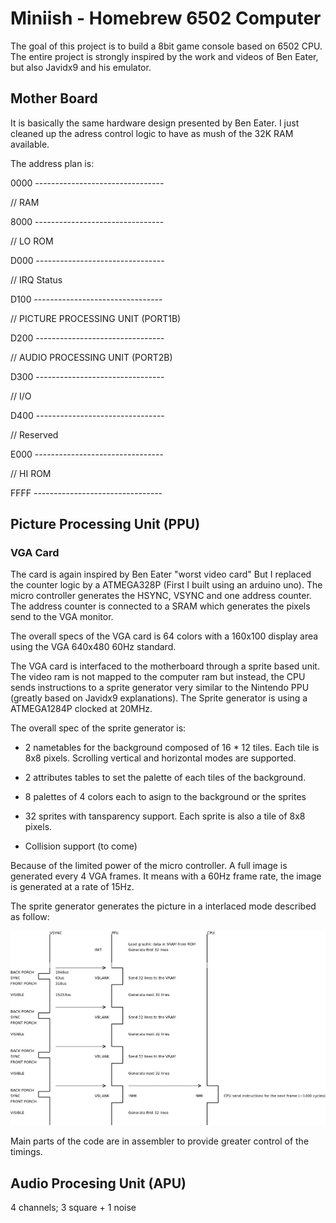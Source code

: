# Miniish - Homebrew 6502 Computer

The goal of this project is to build a 8bit game console based on 6502 CPU.
The entire project is strongly inspired by the work and videos of Ben Eater, but
also Javidx9 and his emulator.

## Mother Board

It is basically the same hardware design presented by Ben Eater. I just cleaned
up the adress control logic to have as mush of the 32K RAM available.

The address plan is:

0000 --------------------------------

//   RAM

8000 --------------------------------

//   LO ROM

D000 --------------------------------

//   IRQ Status

D100 --------------------------------

//   PICTURE PROCESSING UNIT (PORT1B)

D200 --------------------------------

//   AUDIO PROCESSING UNIT (PORT2B)

D300 --------------------------------

//   I/O

D400 --------------------------------

//   Reserved

E000 --------------------------------

//   HI ROM

FFFF --------------------------------

## Picture Processing Unit (PPU)

### VGA Card

The card is again inspired by Ben Eater "worst video card" But I replaced the
counter logic by a ATMEGA328P (First I built using an arduino uno). The micro
controller generates the HSYNC, VSYNC and one address counter. The address counter
is connected to a SRAM which generates the pixels send to the VGA monitor.

The overall specs of the VGA card is 64 colors with a 160x100 display area using
the VGA 640x480 60Hz standard.

The VGA card is interfaced to the motherboard through a sprite based unit. The
video ram is not mapped to the computer ram but instead, the CPU sends instructions
to a sprite generator very similar to the Nintendo PPU (greatly based on Javidx9
explanations). The Sprite generator is using a ATMEGA1284P clocked at 20MHz.

The overall spec of the sprite generator is:

* 2 nametables for the background composed of 16 * 12 tiles. Each tile is 8x8
pixels. Scrolling vertical and horizontal modes are supported.

* 2 attributes tables to set the palette of each tiles of the background.

* 8 palettes of 4 colors each to asign to the background or the sprites

* 32 sprites with tansparency support. Each sprite is also a tile of 8x8 pixels.

* Collision support (to come)

Because of the limited power of the micro controller. A full image is generated
every 4 VGA frames. It means with a 60Hz frame rate, the image is generated at a rate of 15Hz.

The sprite generator generates the picture in a interlaced mode described as follow:

![PPU signals](https://github.com/RomualdRousseau/Miniish/blob/main/Material/PPU%20signals.png)

Main parts of the code are in assembler to provide greater control of the timings.

## Audio Procesing Unit (APU)

4 channels; 3 square + 1 noise


